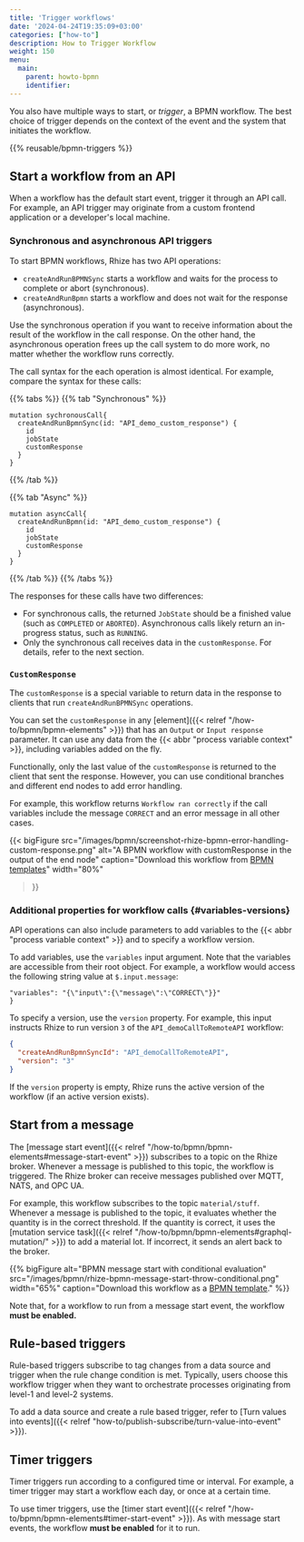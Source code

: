 ```yaml
---
title: 'Trigger workflows'
date: '2024-04-24T19:35:09+03:00'
categories: ["how-to"]
description: How to Trigger Workflow
weight: 150
menu:
  main:
    parent: howto-bpmn
    identifier:
---
```



You also have multiple ways to start, or _trigger_, a BPMN workflow.
The best choice of trigger depends on the context of the event and the system that initiates the workflow.

{{% reusable/bpmn-triggers %}}

## Start a workflow from an API

When a workflow has the default start event, trigger it through an API call.
For example, an API trigger may originate from a custom frontend application or a developer's local machine.

### Synchronous and asynchronous API triggers

To start BPMN workflows, Rhize has two API operations:
- `createAndRunBPMNSync` starts a workflow and waits for the process to complete or abort (synchronous).
- `createAndRunBpmn` starts a workflow and does not wait for the response (asynchronous).

Use the synchronous operation if you want to receive information about the result of the workflow in the call response.
On the other hand, the asynchronous operation frees up the call system to do more work, no matter whether the workflow runs correctly.

The call syntax for the each operation is almost identical.
For example, compare the syntax for these calls:

{{% tabs %}}
{{% tab "Synchronous" %}}
```gql
mutation sychronousCall{
  createAndRunBpmnSync(id: "API_demo_custom_response") {
    id
    jobState
    customResponse
  }
}

```
{{% /tab %}}

{{% tab "Async" %}}
```gql
mutation asyncCall{
  createAndRunBpmn(id: "API_demo_custom_response") {
    id
    jobState
    customResponse
  }
}
```
{{% /tab %}}
{{% /tabs %}}

The responses for these calls have two differences:
- For synchronous calls, the returned `JobState` should be a finished value (such as `COMPLETED` or `ABORTED`). Asynchronous calls likely return an in-progress status, such as `RUNNING`.
- Only the synchronous call receives data in the `customResponse`. For details, refer to the next section.

### `CustomResponse`

The `customResponse` is a special variable to return data in the response to clients that run `createAndRunBPMNSync` operations.

You can set the `customResponse` in any [element]({{< relref "/how-to/bpmn/bpmn-elements" >}}) that has an `Output` or `Input response` parameter.
It can use any data from the {{< abbr "process variable context" >}}, including variables added on the fly.

Functionally, only the last value of the `customResponse` is returned to the client that sent the response.
However, you can use conditional branches and different end nodes to add error handling.

For example, this workflow returns `Workflow ran correctly` if the call variables include the message `CORRECT` and an error message in all other cases.

<!-- vale off -->
{{< bigFigure
src="/images/bpmn/screenshot-rhize-bpmn-error-handling-custom-response.png"
alt="A BPMN workflow with customResponse in the output of the end node"
caption="Download this workflow from [BPMN templates](https://github.com/libremfg/bpmn-templates/)"
width="80%"
>}}
<!-- vale on -->

### Additional properties for workflow calls {#variables-versions}

API operations can also include parameters to add variables to the {{< abbr "process variable context" >}} and to specify a workflow version.

To add variables, use the `variables` input argument.
Note that the variables are accessible from their root object.
For example, a workflow would access the following string value at `$.input.message`:

```gql{
"variables": "{\"input\":{\"message\":\"CORRECT\"}}"
}
```

To specify a version, use the `version` property. For example, this input instructs Rhize to run version `3` of the `API_demoCallToRemoteAPI` workflow:

```json
{
  "createAndRunBpmnSyncId": "API_demoCallToRemoteAPI",
  "version": "3"
}
```


If the `version` property is empty, Rhize runs the active version of the workflow (if an active version exists). 
## Start from a message

The [message start event]({{< relref "/how-to/bpmn/bpmn-elements#message-start-event" >}}) subscribes to a topic on the Rhize broker.
Whenever a message is published to this topic, the workflow is triggered.
The Rhize broker can receive messages published over MQTT, NATS, and OPC UA.

For example, this workflow subscribes to the topic `material/stuff`.
Whenever a message is published to the topic, it evaluates whether the quantity is in the correct threshold.
If the quantity is correct, it uses the [mutation service task]({{< relref "/how-to/bpmn/bpmn-elements#graphql-mutation/" >}}) to add a material lot.
If incorrect, it sends an alert back to the broker.

<!-- vale off -->
{{% bigFigure 
alt="BPMN message start with conditional evaluation"
src="/images/bpmn/rhize-bpmn-message-start-throw-conditional.png"
width="65%"
caption="Download this workflow as a [BPMN template](https://github.com/libremfg/bpmn-templates/tree/main/msg-start-and-throw)."
 %}}
<!-- vale on -->

Note that, for a workflow to run from a message start event, the workflow **must be enabled.**

## Rule-based triggers

Rule-based triggers subscribe to tag changes from a data source and trigger when the rule change condition is met.
Typically, users choose this workflow trigger when they want to orchestrate processes originating from level-1 and level-2 systems.

To add a data source and create a rule based trigger, refer to [Turn values into events]({{< relref "how-to/publish-subscribe/turn-value-into-event" >}}).

## Timer triggers

Timer triggers run according to a configured time or interval.
For example, a timer trigger may start a workflow each day, or once at a certain time.

To use timer triggers, use the [timer start event]({{< relref "/how-to/bpmn/bpmn-elements#timer-start-event" >}}). As with message start events, the workflow **must be enabled** for it to run.

